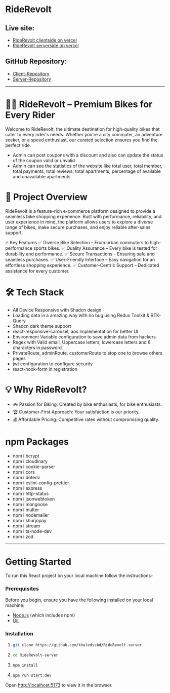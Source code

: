 # RideRevolt

## Live site:

- [RideRevolt clientside on vercel](https://riderevolt-frontend.vercel.app)
- [RideRevolt serverside on vercel](https://riderevolt-backend-khaled.vercel.app)

## GitHub Repository:

- [Client-Repository]()
- [Server-Repository]()

---

# 🚴‍♂️ RideRevolt – Premium Bikes for Every Rider

Welcome to RideRevolt, the ultimate destination for high-quality bikes that
cater to every rider's needs. Whether you're a city commuter, an adventure
seeker, or a speed enthusiast, our curated selection ensures you find the
perfect ride.

- Admin can post coupons with a discount and also can update the status of the
  coupon valid or unvalid
- Admin can see the statistics of the website like total user, total member,
  total payments, total reviews, total apartments, percentage of available and
  unavailable apartments

# 🌟 Project Overview

RideRevolt is a feature-rich e-commerce platform designed to provide a seamless
bike shopping experience. Built with performance, reliability, and user
experience in mind, the platform allows users to explore a diverse range of
bikes, make secure purchases, and enjoy reliable after-sales support.

🔥 Key Features ✅ Diverse Bike Selection – From urban commuters to
high-performance sports bikes. ✅ Quality Assurance – Every bike is tested for
durability and performance. ✅ Secure Transactions – Ensuring safe and seamless
purchases. ✅ User-Friendly Interface – Easy navigation for an effortless
shopping experience. ✅ Customer-Centric Support – Dedicated assistance for
every customer.

# 🛠️ Tech Stack

- All Device Responsive with Shadcn design
- Loading data in a amazing way with no bug using Redux Toolkit & RTK-Query
- Shadcn dark theme support
- react-responsive-carousel, aos Implementation for better UI
- Environment Variable configuration to save admin data from hackers
- Regex with Valid email, Uppercase letters, lowercase letters and 6 characters
  in password
- PrivateRoute, adminRoute, customerRoute to stop one to browse others pages
- jwt configuration to configure security
- react-hook-form in registration

# 💡 Why RideRevolt?

- 🚲 Passion for Biking: Created by bike enthusiasts, for bike enthusiasts.
- 🏆 Customer-First Approach: Your satisfaction is our priority.
- 💰 Affordable Pricing: Competitive rates without compromising quality.

# npm Packages

- npm i bcrypt
- npm i cloudinary
- npm i cookie-parser
- npm i cors
- npm i dotenv
- npm i eslint-config-prettier
- npm i express
- npm i http-status
- npm i jsonwebtoken
- npm i mongoose
- npm i multer
- npm i nodemailer
- npm i shurjopay
- npm i stream
- npm i ts-node-dev
- npm i zod

---

# Getting Started

To run this React project on your local machine follow the instructions-

### Prerequisites

Before you begin, ensure you have the following installed on your local machine:

- [Node.js](https://nodejs.org/en/download/) (which includes npm)
- [Git](https://git-scm.com/)

### Installation

1. ```bash
   git clone https://github.com/khaledssbd/RideRevolt-server
   ```

2. ```bash
   cd RideRevolt-server
   ```

3. ```bash
   npm install
   ```

4. ```bash
   npm run start:dev
   ```

Open [http://localhost:5173](http://localhost:5173) to view it in the browser.
